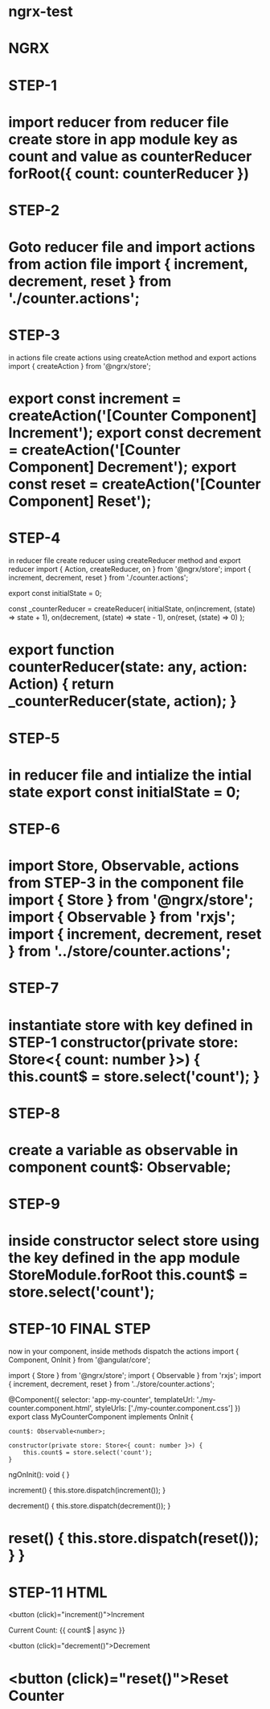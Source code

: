 # ngrx-test

# NGRX

# STEP-1

import reducer from reducer file
create store in app module key as count and value as counterReducer forRoot({
    count: counterReducer
})
=======================================================================

# STEP-2
Goto reducer file and import actions from action file
import { increment, decrement, reset } from './counter.actions';
=======================================================================

# STEP-3
in actions file create actions using createAction method and export actions 
import { createAction } from '@ngrx/store';

export const increment = createAction('[Counter Component] Increment');
export const decrement = createAction('[Counter Component] Decrement');
export const reset = createAction('[Counter Component] Reset');
=======================================================================

# STEP-4

in reducer file create reducer using createReducer method and export reducer 
import { Action, createReducer, on } from '@ngrx/store';
import { increment, decrement, reset } from './counter.actions';

export const initialState = 0;

const _counterReducer = createReducer(
  initialState,
  on(increment, (state) => state + 1),
  on(decrement, (state) => state - 1),
  on(reset, (state) => 0)
);

export function counterReducer(state: any, action: Action) {
  return _counterReducer(state, action);
}
=======================================================================

# STEP-5

in reducer file and intialize the intial state 
export const initialState = 0;
=======================================================================

# STEP-6

import Store, Observable, actions from STEP-3 in the component file
import { Store } from '@ngrx/store';
import { Observable } from 'rxjs';
import { increment, decrement, reset } from '../store/counter.actions';
=======================================================================

# STEP-7

instantiate store with key defined in STEP-1 
constructor(private store: Store<{ count: number }>) {
		this.count$ = store.select('count');
}
=======================================================================

# STEP-8

create a variable as observable in component
count$: Observable<number>;
=======================================================================

  
# STEP-9
	
inside  constructor select store using the key defined in the app module StoreModule.forRoot
this.count$ = store.select('count');
=======================================================================

# STEP-10 FINAL STEP
	
now in your component, inside methods dispatch the actions 
import { Component, OnInit } from '@angular/core';

import { Store } from '@ngrx/store';
import { Observable } from 'rxjs';
import { increment, decrement, reset } from '../store/counter.actions';

@Component({
  selector: 'app-my-counter',
  templateUrl: './my-counter.component.html',
  styleUrls: ['./my-counter.component.css']
})
export class MyCounterComponent implements OnInit {

	count$: Observable<number>;
	
	constructor(private store: Store<{ count: number }>) {
		this.count$ = store.select('count');
	}

  ngOnInit(): void {
  }  
 
  increment() {
    this.store.dispatch(increment());
  }
 
  decrement() {
    this.store.dispatch(decrement());
  }
 
  reset() {
    this.store.dispatch(reset());
  }
}
=======================================================================

# STEP-11 HTML
	
<button (click)="increment()">Increment</button>

<div>Current Count: {{ count$ | async }}</div>

<button (click)="decrement()">Decrement</button>

<button (click)="reset()">Reset Counter</button>
=======================================================================
